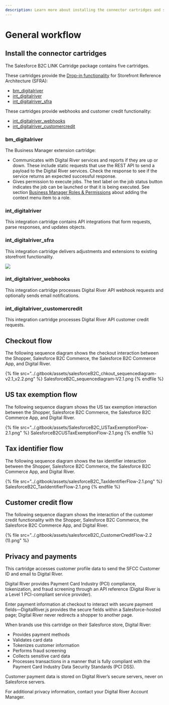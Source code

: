 ```yaml
---
description: Learn more about installing the connector cartridges and secure payments.
---
```


# General workflow

## Install the connector cartridges <a href="#install-the-connector-cartridges" id="install-the-connector-cartridges"></a>

The Salesforce B2C LINK Cartridge package contains five cartridges.&#x20;

These cartridges provide the [Drop-in functionality](https://docs.digitalriver.com/digital-river-api/payment-integrations-1/drop-in) for Storefront Reference Architecture (SFRA):

* [bm\_digitalriver](https://app.gitbook.com/@digital-river/s/salesforce-b2c-draft/\~/drafts/-MPjXhMIoSRjoBcAnaPW/v/2.0.0/general-workflow#bm\_digitalriver)
* [int\_digitalriver](https://app.gitbook.com/@digital-river/s/salesforce-b2c-draft/\~/drafts/-MPjXhMIoSRjoBcAnaPW/v/2.0.0/general-workflow#int\_digitalriver)
* [int\_digitalriver\_sfra](https://app.gitbook.com/@digital-river/s/salesforce-b2c-draft/\~/drafts/-MPjXhMIoSRjoBcAnaPW/v/2.0.0/general-workflow#int\_digitalriver\_sfra)

These cartridges provide webhooks and customer credit functionality:

* [int\_digitalriver\_webhooks](general-workflow.md#int\_digitalriver\_webhooks)
* [int\_digitalriver\_customercredit](general-workflow.md#int\_digitalriver\_customercredit)

### bm\_digitalriver <a href="#bm_digitalriver" id="bm_digitalriver"></a>

The Business Manager extension cartridge:

* Communicates with Digital River services and reports if they are up or down. These include static requests that use the REST API to send a payload to the Digital River services. Check the response to see if the service returns an expected successful response.
* Gives permission to execute jobs. The text label on the job status button indicates the job can be launched or that it is being executed. See section [Business Manager Roles & Permissions](../configure-the-salesforce-b2c-link-cartridge.md#business-manager-roles-and-permissions) about adding the context menu item to a role.

### int\_digitalriver <a href="#int_digitalriver" id="int_digitalriver"></a>

This integration cartridge contains API integrations that form requests, parse responses, and updates objects.

### int\_digitalriver\_sfra <a href="#int_digitalriver_sfra" id="int_digitalriver_sfra"></a>

This integration cartridge delivers adjustments and extensions to existing storefront functionality.&#x20;

![](../.gitbook/assets/CARTRI\_1.png)

### int\_digitalriver\_webhooks

This integration cartridge processes Digital River API webhook requests and optionally sends email notifications.

### int\_digitalriver\_customercredit

This integration cartridge processes Digital River API customer credit requests.

## Checkout flow

The following sequence diagram shows the checkout interaction between the Shopper, Salesforce B2C Commerce, the Salesforce B2C Commerce App, and Digital River.

{% file src="../.gitbook/assets/salesforceB2C_chkout_sequencediagram-v2.1_v2.2.png" %}
SalesforceB2C\_sequencediagram-V2.1.png
{% endfile %}

## US tax exemption flow <a href="#privacy-and-payments" id="privacy-and-payments"></a>

The following sequence diagram shows the US tax exemption interaction between the Shopper, Salesforce B2C Commerce, the Salesforce B2C Commerce App, and Digital River.

{% file src="../.gitbook/assets/SalesforceB2C_USTaxExemptionFlow-2.1.png" %}
SalesforceB2CUSTaxExemptionFlow-2.1.png
{% endfile %}

## Tax identifier flow

The following sequence diagram shows the tax identifier interaction between the Shopper, Salesforce B2C Commerce, the Salesforce B2C Commerce App, and Digital River.

{% file src="../.gitbook/assets/salesforceB2C_TaxIdentifierFlow-2.1.png" %}
SalesforceB2C\_TaxIdentifierFlow-2.1.png
{% endfile %}

## Customer credit flow

The following sequence diagram shows the interaction of the customer credit functionality with the Shopper, Salesforce B2C Commerce, the Salesforce B2C Commerce App, and Digital River.

{% file src="../.gitbook/assets/salesforceB2C_CustomerCreditFlow-2.2 (1).png" %}

## Privacy and payments <a href="#privacy-and-payments" id="privacy-and-payments"></a>

This cartridge accesses customer profile data to send the SFCC Customer ID and email to Digital River.

Digital River provides Payment Card Industry (PCI) compliance, tokenization, and fraud screening through an API reference (Digital River is a Level 1 PCI-compliant service provider).

Enter payment information at checkout to interact with secure payment fields—DigitalRiver.js provides the secure fields within a Salesforce-hosted page; Digital River never redirects a shopper to another page.

When brands use this cartridge on their Salesforce store, Digital River:

* Provides payment methods
* Validates card data
* Tokenizes customer information
* Performs fraud screening
* Collects sensitive card data
* Processes transactions in a manner that is fully compliant with the Payment Card Industry Data Security Standards (PCI DSS).

Customer payment data is stored on Digital River’s secure servers, never on Salesforce servers.

For additional privacy information, contact your Digital River Account Manager.
